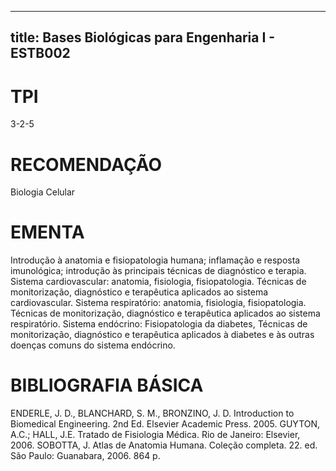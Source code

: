 
---
title: Bases Biológicas para Engenharia I - ESTB002 
---

# TPI

3-2-5

# RECOMENDAÇÃO

Biologia Celular

# EMENTA

Introdução à anatomia e fisiopatologia humana; inflamação e resposta imunológica; introdução às principais técnicas de diagnóstico e terapia. Sistema cardiovascular: anatomia, fisiologia, fisiopatologia. Técnicas de monitorização, diagnóstico e terapêutica aplicados ao sistema cardiovascular. Sistema respiratório: anatomia, fisiologia, fisiopatologia. Técnicas de monitorização, diagnóstico e terapêutica aplicados ao sistema respiratório. Sistema endócrino: Fisiopatologia da diabetes, Técnicas de monitorização, diagnóstico e terapêutica aplicados à diabetes e às outras doenças comuns do sistema endócrino.

# BIBLIOGRAFIA BÁSICA

ENDERLE, J. D., BLANCHARD, S. M., BRONZINO, J. D. Introduction to Biomedical Engineering. 2nd Ed. Elsevier Academic Press. 2005.
GUYTON, A.C.; HALL, J.E. Tratado de Fisiologia Médica. Rio de Janeiro: Elsevier, 2006.
SOBOTTA, J. Atlas de Anatomia Humana. Coleção completa. 22. ed. São Paulo: Guanabara, 2006. 864 p.
        